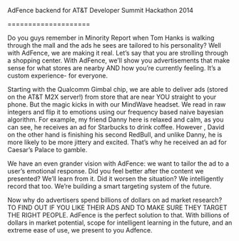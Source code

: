 AdFence backend for AT&T Developer Summit Hackathon 2014

====================

Do you guys remember in Minority Report when Tom Hanks is walking through the mall and the ads he sees are tailored to his personality? Well with AdFence, we are making it real. Let’s say that you are strolling through a shopping center. With AdFence, we’ll show you advertisements that make sense for what stores are nearby AND how you’re currently feeling. It’s a custom experience- for everyone. 

Starting with the Qualcomm Gimbal chip, we are able to deliver ads (stored on the AT&T M2X server!) from store that are near YOU straight to your phone. But the magic kicks in with our MindWave headset. We read in raw integers and flip it to emotions using our frequency based naive bayesian algorithm. For example, my friend Danny here is relaxed and calm, as you can see, he receives an ad for Starbucks to drink coffee. However , David on the other hand is finishing his second RedBull, and unlike Danny, he is more likely  to be more jittery and excited. That’s why he received an ad for Caesar’s Palace to gamble.

We have an even grander vision with AdFence: we want to tailor the ad to a user’s emotional response. Did you feel better after the content we presented? We’ll learn from it. Did it worsen the situation? We intelligently record that too. We’re building a smart targeting system of the future. 

Now why do advertisers spend billions of dollars on ad market research? TO FIND OUT IF YOU LIKE THEIR ADS AND TO MAKE SURE THEY TARGET THE RIGHT PEOPLE. AdFence is the perfect solution to that. With billions of dollars in market potential, scope for intelligent learning in the future, and an extreme ease of use, we present to you Adfence. 
